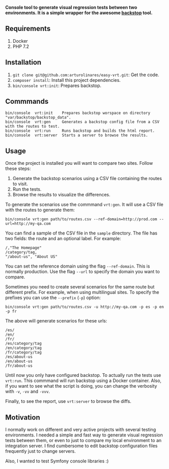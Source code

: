**Console tool to generate visual regression tests between two environments. It is
a simple wrapper for the awesome [backstop](https://github.com/garris/BackstopJS)
tool.**

## Requirements

1. Docker
2. PHP 7.2

## Installation

1. `git clone git@github.com:arturolinares/easy-vrt.git`: Get the code.
2. `composer install`: Install this project dependencies.
3. `bin/console vrt:init`: Prepares backstop.

## Commmands

```
bin/console  vrt:init    Prepares backstop worspace on directory "var/backstop/backstop_data".
bin/console  vrt:gen     Generates a backstop config file from a CSV with the routes to test.
bin/console  vrt:run     Runs backstop and builds the html report.
bin/console  vrt:server  Starts a server to browse the results.
```

## Usage

Once the project is installed you will want to compare two sites. Follow these
steps:

1. Generate the backstop scenarios using a CSV file containing the routes to visit.
2. Run the tests.
3. Browse the results to visualize the differences.

To generate the scenarios use the commmand `vrt:gen`. It will use a CSV file
with the routes to generate them:

    bin/console vrt:gen path/to/routes.csv --ref-domain=http://prod.com --url=http://my-qa.com

You can find a sample of the CSV file in the `sample` directory. The file has
two fields: the route and an optional label. For example:

    /,"The Homepage"
    /category/tag,
    "/about-us", "About US"

You can set the reference domain using the flag `--ref-domain`. This is normally
production. Use the flag `--url` to specify the domain you want to compare.

Sometimes you need to create several scenarios for the same route but different
prefix. For example, when using multilingual sites. To specify the prefixes you
can use the `--prefix` (`-p`) option:

    bin/console vrt:gen path/to/routes.csv -u http://my-qa.com -p es -p en -p fr

The above will generate scenarios for these urls:

    /es/
    /en/
    /fr/
    /es/category/tag
    /en/category/tag
    /fr/category/tag
    /es/about-us
    /en/about-us
    /fr/about-us

Until now you only have configured backstop. To actually run the tests use
`vrt:run`. This commmand will run backstop using a Docker container. Also, if
you want to see what the script is doing, you can change the verbosity with
`-v`, `-vv` and `-vvv`.

Finally, to see the report, use `vrt:server` to browse the diffs.

## Motivation

I normally work on different and very active projects with several testing
environments. I needed a simple and fast way to generate visual regression
tests between them, or even to just to compare my local environment to an integration
server. I find cumbersome to edit backstop configuration files frequently just to
change servers.

Also, I wanted to test Symfony console libraries :)
